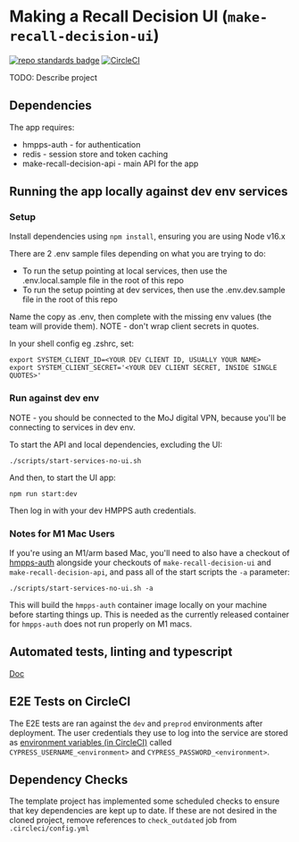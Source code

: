 # Making a Recall Decision UI (`make-recall-decision-ui`)

[![repo standards badge](https://img.shields.io/badge/dynamic/json?color=blue&style=for-the-badge&logo=github&label=MoJ%20Compliant&query=%24.data%5B%3F%28%40.name%20%3D%3D%20%22make-recall-decision-ui%22%29%5D.status&url=https%3A%2F%2Foperations-engineering-reports.cloud-platform.service.justice.gov.uk%2Fgithub_repositories)](https://operations-engineering-reports.cloud-platform.service.justice.gov.uk/github_repositories#make-recall-decision-ui)
[![CircleCI](https://circleci.com/gh/ministryofjustice/make-recall-decision-ui/tree/main.svg?style=svg)](https://circleci.com/gh/ministryofjustice/make-recall-decision-ui)

TODO: Describe project

## Dependencies

The app requires:

- hmpps-auth - for authentication
- redis - session store and token caching
- make-recall-decision-api - main API for the app

## Running the app locally against dev env services

### Setup

Install dependencies using `npm install`, ensuring you are using Node v16.x

There are 2 .env sample files depending on what you are trying to do:
- To run the setup pointing at local services, then use the .env.local.sample file in the root of this repo
- To run the setup pointing at dev services, then use the .env.dev.sample file in the root of this repo

Name the copy as .env, then complete with the missing env values (the team will provide them). NOTE - don't wrap client secrets in quotes.

In your shell config eg .zshrc, set:
```
export SYSTEM_CLIENT_ID=<YOUR DEV CLIENT ID, USUALLY YOUR NAME>
export SYSTEM_CLIENT_SECRET='<YOUR DEV CLIENT SECRET, INSIDE SINGLE QUOTES>'
```

### Run against dev env

NOTE - you should be connected to the MoJ digital VPN, because you'll be connecting to services in dev env.

To start the API and local dependencies, excluding the UI:

```
./scripts/start-services-no-ui.sh
```

And then, to start the UI app:

```
npm run start:dev
```

Then log in with your dev HMPPS auth credentials.

### Notes for M1 Mac Users

If you're using an M1/arm based Mac, you'll need to also have a checkout of [hmpps-auth](https://github.com/ministryofjustice/hmpps-auth) alongside your checkouts of `make-recall-decision-ui` and `make-recall-decision-api`, and pass all of the start scripts the `-a` parameter:

```
./scripts/start-services-no-ui.sh -a
```

This will build the `hmpps-auth` container image locally on your machine before starting things up. This is needed as the currently released container for `hmpps-auth` does not run properly on M1 macs.

## Automated tests, linting and typescript

[Doc](./docs/lint-tests.md)

## E2E Tests on CircleCI

The E2E tests are ran against the `dev` and `preprod` environments after deployment. The user credentials they use to log into the service are stored as [environment variables (in CircleCI)](https://app.circleci.com/settings/project/github/ministryofjustice/make-recall-decision-ui/environment-variables) called `CYPRESS_USERNAME_<environment>` and `CYPRESS_PASSWORD_<environment>`.

## Dependency Checks

The template project has implemented some scheduled checks to ensure that key dependencies are kept up to date.
If these are not desired in the cloned project, remove references to `check_outdated` job from `.circleci/config.yml`
